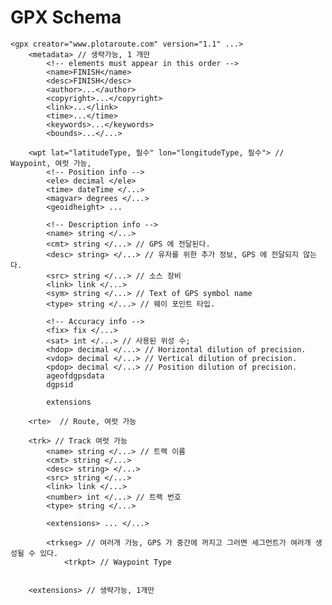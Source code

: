 # GPX Schema

    <gpx creator="www.plotaroute.com" version="1.1" ...>
        <metadata> // 생략가능, 1 개만
            <!-- elements must appear in this order -->
            <name>FINISH</name>
            <desc>FINISH</desc>
            <author>...</author>
            <copyright>...</copyright>
            <link>...</link>
            <time>...</time>
            <keywords>...</keywords>
            <bounds>...</...>

        <wpt lat="latitudeType, 필수" lon="longitudeType, 필수"> // Waypoint, 여럿 가능, 
            <!-- Position info -->
            <ele> decimal </ele>
            <time> dateTime </...>
            <magvar> degrees </...>
            <geoidheight> ...

            <!-- Description info -->
            <name> string </...>
            <cmt> string </...> // GPS 에 전달된다.
            <desc> string> </...> // 유저를 위한 추가 정보, GPS 에 전달되지 않는다.
            <src> string </...> // 소스 장비
            <link> link </...>
            <sym> string </...> // Text of GPS symbol name
            <type> string </...> // 웨이 포인트 타입.

            <!-- Accuracy info -->
            <fix> fix </...>
            <sat> int </...> // 사용된 위성 수;
            <hdop> decimal </...> // Horizontal dilution of precision.
            <vdop> decimal </...> // Vertical dilution of precision.
            <pdop> decimal </...> // Position dilution of precision.
            ageofdgpsdata
            dgpsid

            extensions

        <rte>  // Route, 여럿 가능

        <trk> // Track 여럿 가능
            <name> string </...> // 트랙 이름
            <cmt> string </...>
            <desc> string> </...>
            <src> string </...>
            <link> link </...>
            <number> int </...> // 트랙 번호
            <type> string </...>

            <extensions> ... </...>

            <trkseg> // 여러개 가능, GPS 가 중간에 꺼지고 그러면 세그먼트가 여러개 생성될 수 있다.
                <trkpt> // Waypoint Type
                
            
        <extensions> // 생략가능, 1개만
